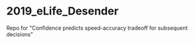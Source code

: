 # 2019_eLife_Desender
Repo for "Confidence predicts speed-accuracy tradeoff for subsequent decisions"

